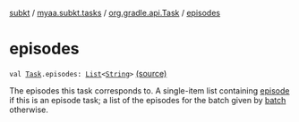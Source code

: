 [subkt](../../index.md) / [myaa.subkt.tasks](../index.md) / [org.gradle.api.Task](index.md) / [episodes](./episodes.md)

# episodes

`val `[`Task`](https://docs.gradle.org/current/javadoc/org/gradle/api/Task.html)`.episodes: `[`List`](https://kotlinlang.org/api/latest/jvm/stdlib/kotlin.collections/-list/index.html)`<`[`String`](https://kotlinlang.org/api/latest/jvm/stdlib/kotlin/-string/index.html)`>` [(source)](https://github.com/Myaamori/SubKt/blob/0.1.13/src/main/kotlin/myaa/subkt/tasks/tasks.kt#L409)

The episodes this task corresponds to. A single-item list containing
[episode](episode.md) if this is an episode task; a list of the episodes for
the batch given by [batch](batch.md) otherwise.

